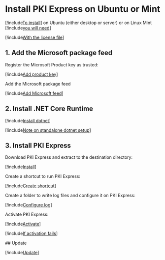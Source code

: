 ﻿# Install PKI Express on Ubuntu or Mint

[!include[To install](includes/intro-prefix.md)] on Ubuntu (either desktop or server) or on Linux Mint [!include[you will need](includes/intro-suffix.md)]

[!include[With the license file](includes/prereqs-reminder.md)]

## 1. Add the Microsoft package feed

Register the Microsoft Product key as trusted:

[!include[Add product key](../../../../includes/pki-express/ubuntu/add-key.md)]

Add the Microsoft package feed

[!include[Add Microsoft feed](../../../../includes/pki-express/ubuntu/add-feed.md)]

## 2. Install .NET Core Runtime

[!include[Install dotnet](../../../../includes/pki-express/ubuntu/install-dotnet.md)]

[!include[Note on standalone dotnet setup](includes/dotnet-standalone-note.md)]

## 3. Install PKI Express

Download PKI Express and extract to the destination directory:

[!include[Install](../../../../includes/pki-express/linux/install-wget.md)]

Create a shortcut to run PKI Express:

[!include[Create shortcut](../../../../includes/pki-express/ubuntu/create-shortcut.md)]

Create a folder to write log files and configure it on PKI Express:

[!include[Configure log](../../../../includes/pki-express/linux/config-log.md)]

Activate PKI Express:

[!include[Activate](../../../../includes/pki-express/linux/activate.md)]

[!include[If activation fails](includes/manual-activation.md)]

<a name="update" />
## Update

[!include[Update](includes/update-wget.md)]
